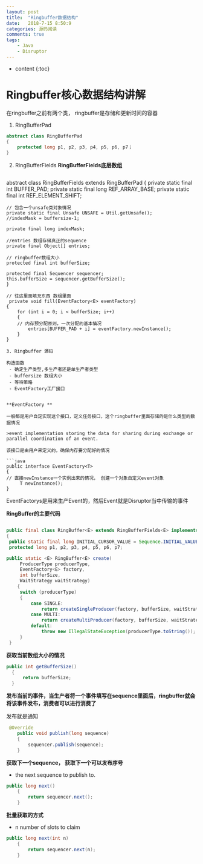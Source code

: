 ```yaml
---
layout: post
title:  "Ringbuffer数据结构"
date:   2018-7-15 8:50:9
categories: 源码阅读
comments: true
tags:
    - Java
    - Disruptor
---
```

* content
{:toc}

# Ringbuffer核心数据结构讲解

在ringbuffer之前有两个类， ringbuffer是存储和更新时间的容器

1. RingBufferPad

```java
abstract class RingBufferPad
{
    protected long p1, p2, p3, p4, p5, p6, p7；
}
```

2. RingBufferFields
**RingBufferFields底层数组**

   ```java
abstract class RingBufferFields<E> extends RingBufferPad
{
    private static final int BUFFER_PAD;
    private static final long REF_ARRAY_BASE;
    private static final int REF_ELEMENT_SHIFT;
    
    // 包含一个unsafe类对象情况
    private static final Unsafe UNSAFE = Util.getUnsafe();
    //indexMask = buffersize-1;
  
    private final long indexMask;
    
    //entries 数组存储真正的sequence
    private final Object[] entries;
    
    // ringbuffer数组大小
    protected final int bufferSize;
   
    protected final Sequencer sequencer;    
    this.bufferSize = sequencer.getBufferSize();
    }
    
    // 往这里面填充东西 数组里面 
     private void fill(EventFactory<E> eventFactory)
    {
        for (int i = 0; i < bufferSize; i++)
        {
        // 内存预分配原则，一次分配的基本情况
            entries[BUFFER_PAD + i] = eventFactory.newInstance();
        }
    } 
   ```
3. Ringbuffer 源码

构造函数
	- 确定生产类型,多生产者还是单生产者类型
	- buffersize 数组大小
	- 等待策略
	- EventFactory工厂接口
 
 
 **EventFactory **
 
 一般都是用户自定实现这个接口，定义任务接口，这个ringbuffer里面存储的是什么类型的数据情况
 
>event implementation storing the data for sharing during exchange or parallel coordination of an event.
 
该接口是由用户来定义的，确保内存要分配好的情况
 
 ```java
 public interface EventFactory<T>
 {
 // 直接newInstance一个实例出来的情况， 创建一个对象自定义event对象
		T newInstance();
 }
 ```
 
 
EventFactorys是用来生产Event的，然后Event就是Disruptor当中传输的事件
 

**RingBuffer的主要代码**
 
   ```java
   
   public final class RingBuffer<E> extends RingBufferFields<E> implements Cursored, EventSequencer<E>, EventSink<E>
{
    public static final long INITIAL_CURSOR_VALUE = Sequence.INITIAL_VALUE;
    protected long p1, p2, p3, p4, p5, p6, p7;

 public static <E> RingBuffer<E> create(
        ProducerType producerType,
        EventFactory<E> factory,
        int bufferSize,
        WaitStrategy waitStrategy)
       {
        switch (producerType)
        {
            case SINGLE:
                return createSingleProducer(factory, bufferSize, waitStrategy);
            case MULTI:
                return createMultiProducer(factory, bufferSize, waitStrategy);
            default:
                throw new IllegalStateException(producerType.toString());
        }
    }

  ```

**获取当前数组大小的情况** 

  ```java
 public int getBufferSize()
    {
        return bufferSize;
    }
  ```


**发布当前的事件，当生产者将一个事件填写在sequence里面后，ringbuffer就会将该事件发布，消费者可以进行消费了**

发布就是通知

```java
 @Override
    public void publish(long sequence)
    {
        sequencer.publish(sequence);
    }
```

**获取下一个sequence， 获取下一个可以发布序号**

 - the next sequence to publish to.


```java
public long next()
    {
        return sequencer.next();
    }
```


**批量获取的方式**
 - n number of slots to claim

```java
public long next(int n)
    {
        return sequencer.next(n);
    }
```

